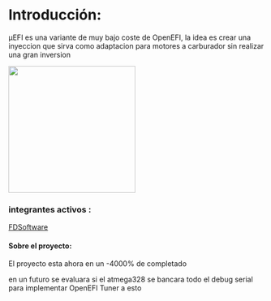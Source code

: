 <h1>Introducción:</h1>

<p>µEFI es una variante de muy bajo coste de OpenEFI, la idea es crear una inyeccion que sirva como adaptacion para motores a carburador sin realizar una gran inversion</p>
<img src="http://i.imgur.com/ucgET5K.jpg" width = 250;>

<h3>integrantes activos :</h3>
<p><a href="https://github.com/FDSoftware">FDSoftware</a></p>

<h4>Sobre el proyecto:</h4>
El proyecto esta ahora en un -4000% de completado
<p>en un futuro se evaluara si el atmega328 se bancara todo el debug serial para implementar OpenEFI Tuner a esto</p>